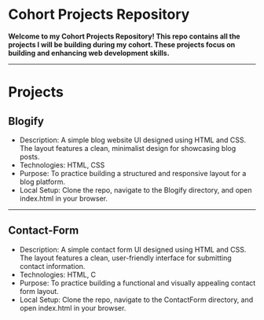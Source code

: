 # Cohort Projects Repository

**Welcome to my Cohort Projects Repository! This repo contains all the projects I will be building during my cohort. These projects focus on building and enhancing web development skills.**

***

# Projects

## Blogify
- Description: A simple blog website UI designed using HTML and CSS. The layout features a clean, minimalist design for showcasing blog posts.
- Technologies: HTML, CSS
- Purpose: To practice building a structured and responsive layout for a blog platform.
- Local Setup: Clone the repo, navigate to the Blogify directory, and open index.html in your browser.
***

## Contact-Form
- Description: A simple contact form UI designed using HTML and CSS. The layout features a clean, user-friendly interface for submitting contact information.
- Technologies: HTML, C
- Purpose: To practice building a functional and visually appealing contact form layout.
- Local Setup: Clone the repo, navigate to the ContactForm directory, and open index.html in your browser.


